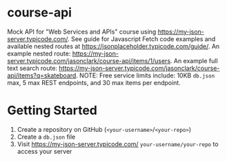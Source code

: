 # course-api
Mock API for "Web Services and APIs" course using https://my-json-server.typicode.com/. See guide for Javascript Fetch code examples and available nested routes at https://jsonplaceholder.typicode.com/guide/. An example nested route: https://my-json-server.typicode.com/jasonclark/course-api/items/1/users. An example full text search route: https://my-json-server.typicode.com/jasonclark/course-api/items?q=skateboard. NOTE: Free service limits include: 10KB ```db.json``` max, 5 max REST endpoints, and 30 max items per endpoint.

# Getting Started
1. Create a repository on GitHub (```<your-username>```/```<your-repo>```)
2. Create a ```db.json``` file
3. Visit https://my-json-server.typicode.com/ ```your-username/your-repo``` to access your server
